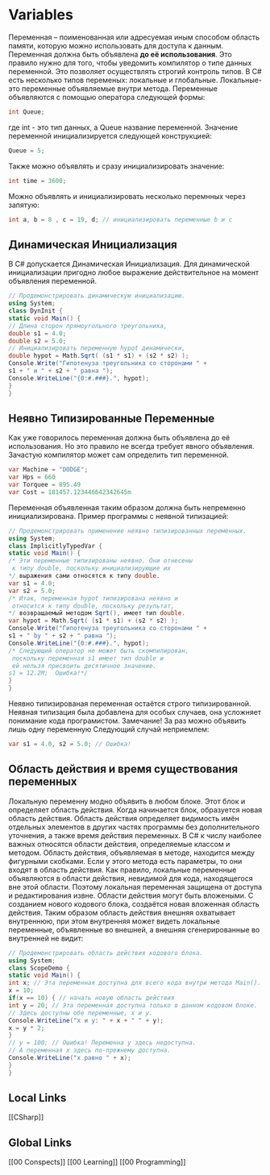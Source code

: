 # Variables 
Переменная – поименованная или адресуемая иным способом область памяти, которую можно использовать для доступа к данным.
Переменная должна быть объявлена __до её использования__. Это правило нужно для того, чтобы уведомить компилятор о типе данных переменной. Это позволяет осуществлять строгий контроль типов. 
В С# есть несколько типов переменых: локальные и глобальные.
Локальные-это переменные объявляемые внутри метода.
Переменные объявляются с помощью оператора следующей формы:
```csharp 
int Queue;
```
 где int - это тип данных, а Queue название переменной.
 Значение переменной инициализируется следующей конструкцией:
 ```csharp 
 Queue = 5;
 ```
 Также можно объявлять и сразу инициализировать значение:
 ```csharp 
 int time = 3600;
 ```
 Можно объявлять и инициализировать несколько перемнных через запятую:
 ```csharp
 int а, b = 8 , с = 19, d; // инициализировать переменные b и с
 ```
## Динамическая Инициализация 
В C# допускается Динамическая Инициализация. Для динамической инициализации пригодно любое выражение действительное на момент объявления переменной.
```csharp
// Продемонстрировать динамическую инициализацию.
using System;
class DynInit {
static void Main() {
// Длина сторон прямоугольного треугольника,
double s1 = 4.0;
double s2 = 5.0;
// Инициализировать переменную hypot динамически,
double hypot = Math.Sqrt( (s1 * s1) + (s2 * s2) );
Console.Write("Гипотенуза треугольника со сторонами " +
s1 + " и " + s2 + " равна ");
Console.WriteLine("{0:#.###}.", hypot);
}
}
```
## Неявно Типизированные Переменные
Как уже говорилось переменная должна быть объявлена до её использования. Но это правило не всегда требует явного объявления. Зачастую компилятор может сам определить тип переменной. 
```csharp 
var Machine = "DODGE";
var Hps = 660
var Torquee = 895.49
var Cost = 181457.123446642342645m
```
Переменная объявленная таким образом должна быть непременно инициализирована.
Пример программы с неявной типизацией:
```csharp 
// Продемонстрировать применение неявно типизированных переменных.
using System;
class ImplicitlyTypedVar {
static void Main() {
/* Эти переменные типизированы неявно. Они отнесены
 к типу double, поскольку инициализирующие их
*/ выражения сами относятся к типу double.
var s1 = 4.0;
var s2 = 5.0;
/* Итак, переменная hypot типизирована неявно и
 относится к типу double, поскольку результат,
*/ возвращаемый методом Sqrt(), имеет тип double.
var hypot = Math.Sqrt( (s1 * s1) + (s2 * s2) );
Console.Write("Гипотенуза треугольника со сторонами " +
s1 + " by " + s2 + " равна ");
Console.WriteLine("{0:#.###}.", hypot);
/* Следующий оператор не может быть скомпилирован,
 поскольку переменная s1 имеет тип double и
 ей нельзя присвоить десятичное значение.
s1 = 12.2М;  Ошибка!*/ 
}
}
```
Неявно типизированая переменная остаётся строго типизированной. Неявная типизация была добавлена для особых случаев, она усложняет понимание кода програмистом.
Замечание! 
За раз можно объявить лишь одну переменную 
Следующий случай неприемлем:
```csharp
var s1 = 4.0, s2 = 5.0; // Ошибка!
```
## Область действия и время существования переменных
Локальную переменну модно объявить в любом блоке. Этот блок и определяет область действия. Когда начинается блок, образуется новая область действия. Область действия определяет видимость имён отдельных элементов в других частях программы без дополнительного уточнения, а также время действия переменных. В C# к числу наиболее важных относятся области действия, определяемые классом и методом. 
Область действия, объявляемая в методе, находится между фигурными скобками. Если у этого метода есть параметры, то они входят в область действия. Как правило, локальные переменные объявляются в области действия, невидимой
для кода, находящегося вне этой области. Поэтому локальная переменная защищена от доступа и редактирования извне.
Области действия могут быть вложеными. С созданием нового кодового блока, создаётся новая вложенная область действия. Таким образом область действия внешняя охватывает внутреннюю, при этом внутренняя может видеть локальные переменные, объявленные во внешней, а внешняя сгенерированные во внутренней не видит:
```csharp
// Продемонстрировать область действия кодового блока.
using System;
class ScopeDemo {
static void Main() {
int x; // Эта переменная доступна для всего кода внутри метода Main().
х = 10;
if(x == 10) { // начать новую область действия
int у = 20; // Эта переменная доступна только в данном кодовом блоке.
// Здесь доступны обе переменные, х и у.
Console.WriteLine("х и у: " + х + " " + у);
х = у * 2;
}
// у = 100; // Ошибка! Переменна у здесь недоступна.
// А переменная х здесь по-прежнему доступна.
Console.WriteLine("х равно " + х);
}
}
```




 


## Local Links 
[[CSharp]]


## Global Links
[[00 Conspects]]
[[00 Learning]]
[[00 Programming]]